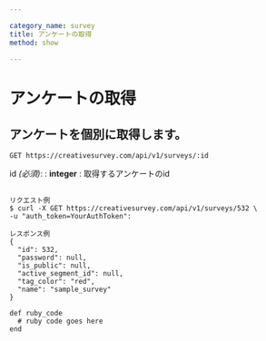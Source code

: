 ```yaml
---

category_name: survey
title: アンケートの取得
method: show

---
```


# アンケートの取得

## アンケートを個別に取得します。

`GET https://creativesurvey.com/api/v1/surveys/:id`

id _(必須)_:
: __integer__
: 取得するアンケートのid

~~~

リクエスト例
$ curl -X GET https://creativesurvey.com/api/v1/surveys/532 \
-u "auth_token=YourAuthToken":

レスポンス例
{
  "id": 532,
  "password": null,
  "is_public": null,
  "active_segment_id": null,
  "tag_color": "red",
  "name": "sample_survey"
}
~~~

~~~
def ruby_code
  # ruby code goes here
end
~~~
